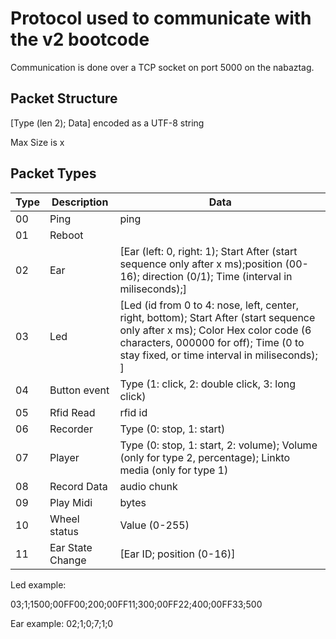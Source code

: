 # Protocol used to communicate with the v2 bootcode

Communication is done over a TCP socket on port 5000 on the nabaztag.

## Packet Structure

[Type (len 2); Data] encoded as a UTF-8 string

Max Size is x

## Packet Types

|Type|Description|Data|
|--|--|--|
|00|Ping|ping|
|01|Reboot||
|02|Ear|[Ear (left: 0, right: 1); Start After (start sequence only after x ms);position (00-16); direction (0/1); Time (interval in miliseconds);]|
|03|Led|[Led (id from 0 to 4: nose, left, center, right, bottom); Start After (start sequence only after x ms); Color Hex color code (6 characters, 000000 for off); Time (0 to stay fixed, or time interval in miliseconds); ]|
|04|Button event|Type (1: click, 2: double click, 3: long click)|
|05|Rfid Read|rfid id|
|06|Recorder|Type (0: stop, 1: start)|
|07|Player|Type (0: stop, 1: start, 2: volume); Volume (only for type 2, percentage); Linkto media (only for type 1)|
|08|Record Data|audio chunk|
|09|Play Midi|bytes|
|10|Wheel status|Value (0-255)|
|11|Ear State Change|[Ear ID; position (0-16)]|


Led example:

03;1;1500;00FF00;200;00FF11;300;00FF22;400;00FF33;500

Ear example: 
02;1;0;7;1;0